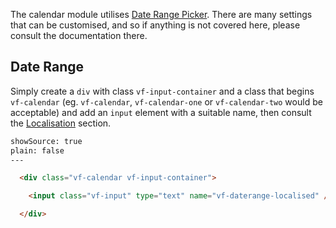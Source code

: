The calendar module utilises [Date Range Picker](http://www.daterangepicker.com). There are many settings that can be customised, and so if anything is not covered here, please consult the documentation there.

## Date Range

Simply create a `div` with class `vf-input-container` and a class that begins `vf-calendar` (eg. `vf-calendar`, `vf-calendar-one` or `vf-calendar-two` would be acceptable) and add an `input` element with a suitable name, then consult the [Localisation](#localisation) section.

```html
showSource: true
plain: false
---

  <div class="vf-calendar vf-input-container">

    <input class="vf-input" type="text" name="vf-daterange-localised" />

  </div>

```
